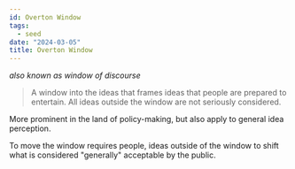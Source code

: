 ```yaml
---
id: Overton Window
tags:
  - seed
date: "2024-03-05"
title: Overton Window
---
```


_also known as window of discourse_

> A window into the ideas that frames ideas that people are prepared to entertain. All ideas outside the window are not seriously considered.

More prominent in the land of policy-making, but also apply to general idea perception.

To move the window requires people, ideas outside of the window to shift what is considered "generally" acceptable by the public.
